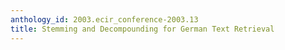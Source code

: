 ```yaml
---
anthology_id: 2003.ecir_conference-2003.13
title: Stemming and Decompounding for German Text Retrieval
---
```

